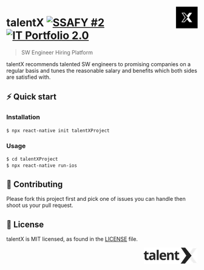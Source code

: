 <a href="https://www.talentx.co.kr"><img src="symbol.png" align="right" /></a>

# talentX [![SSAFY #2][SSAFY#2BADGE]][SSAFYHOMEPAGE] [![IT Portfolio 2.0][ITPORTFOLIO2.0BADGE]][ITPORTFOLIOTEMPLATE] 

> SW Engineer Hiring Platform

talentX recommends talented SW engineers to promising companies on a regular basis and tunes the reasonable salary and benefits which both sides are satisfied with.


## ⚡️ Quick start

### Installation

    $ npx react-native init talentXProject

### Usage

```sh
$ cd talentXProject
$ npx react-native run-ios
```

## 🍴 Contributing

Please fork this project first and pick one of issues you can handle then shoot us your pull request.

## 📄 License

talentX is MIT licensed, as found in the [LICENSE][LICENSE] file.

<a href="https://www.talentx.co.kr"><img src="logo.png" align="right" /></a>



[SSAFY#2BADGE]: https://img.shields.io/badge/SSAFY-2%EA%B8%B0-blue
[ITPORTFOLIO2.0BADGE]: https://img.shields.io/badge/IT%ED%8F%AC%ED%8A%B8%ED%8F%B4%EB%A6%AC%EC%98%A4-2.0-blue
[CIS]: https://github.com/ArthurSHan/ITPORTFOLIO/blob/master/symbol.png
[CIL]: https://github.com/ArthurSHan/ITPORTFOLIO/blob/master/logo.png
[SSAFYHOMEPAGE]: https://www.ssafy.com/
[ITPORTFOLIOTEMPLATE]: https://docs.google.com/presentation/d/1paXAZDGyRnyS9EiZccDoD_yGR4pJ5etSK_tVZyhtf3k/edit?usp=sharing
[HOMEPAGE]: https://www.talentx.co.kr
[LICENSE]: https://github.com/ArthurSHan/ITPORTFOLIO/blob/master/LICENSE
